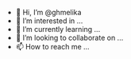 - 👋 Hi, I’m @ghmelika
- 👀 I’m interested in ...
- 🌱 I’m currently learning ...
- 💞️ I’m looking to collaborate on ...
- 📫 How to reach me ...

<!---
ghmelika/ghmelika is a ✨ special ✨ repository because its `README.md` (this file) appears on your GitHub profile.
You can click the Preview link to take a look at your changes.
--->
